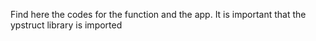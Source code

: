 Find here the codes for the function and the app. It is important that the ypstruct library is imported
